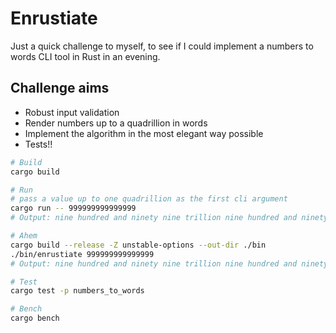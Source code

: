# Enrustiate

Just a quick challenge to myself, to see if I could implement a numbers to words CLI tool in Rust in an evening.

## Challenge aims

- Robust input validation
- Render numbers up to a quadrillion in words
- Implement the algorithm in the most elegant way possible
- Tests!!

```bash
# Build
cargo build

# Run 
# pass a value up to one quadrillion as the first cli argument
cargo run -- 999999999999999
# Output: nine hundred and ninety nine trillion nine hundred and ninety nine billion nine hundred and ninety nine million nine hundred and ninety nine thousand nine hundred and ninety nine

# Ahem
cargo build --release -Z unstable-options --out-dir ./bin 
./bin/enrustiate 999999999999999
# Output: nine hundred and ninety nine trillion nine hundred and ninety nine billion nine hundred and ninety nine million nine hundred and ninety nine thousand nine hundred and ninety nine

# Test
cargo test -p numbers_to_words

# Bench
cargo bench
```
